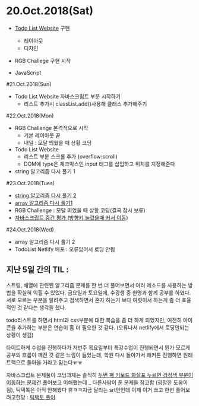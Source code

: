 # 20.Oct.2018(Sat)

* [Todo List Website](https://github.com/victoryjkkim92/Todo-List-Website) 구현
	- 레이아웃
	- 디자인 
	
* RGB Challege 구현 시작
* JavaScript 

#21.Oct.2018(Sun)

* Todo List Website 자바스크립트 부분 시작하기
	- 리스트 추가시 classList.add()사용해 클래스 추가해주기

#22.Oct.2018(Mon)

* RGB Challenge 본격적으로 시작
	+ 기본 레이아웃 끝
	+ 내일 : 모달 띄웠을 때 상황 코딩
* Todo List Website 
	 + 리스트 부분 스크롤 추가 (overflow:scroll)
	 + DOM에 type은 체크박스인  input 태그를 삽입하고 위치를 지정해준다 
* string 알고리즘 다시 풀기 1

#23.Oct.2018(Tues)

* [string 알고리즘 다시 풀기 2](https://repl.it/@victoryjkkim92/string-algorithm)
* [array 알고리즘 다시 풀기1](https://repl.it/@victoryjkkim92/3-array-dasi-pulgi)
* RGB Challenge : 모달 띄었을 때 상황 코딩(결국 잠시 보류)
* [자바스크립트 중간 평가 (방향키 눌렀을때 커서 이동)](https://codepen.io/victoryjkkim92/pen/dgmRgq)

#24.Oct.2018(Wed)

* array 알고리즘 다시 풀기 2
* TodoList Netlify 배포  :  오류있어서 로딩 안됨


## 지난 5일 간의 TIL : 

스트링, 배열에 관련된 알고리즘 문제를 한 번 더 풀어보면서 여러 메소드를 사용하는 방법을 확실히 익힐 수 있었다. 금요일과 토요일에, 수강생 중 한명과 함께 공부를 하였다. 서로 모르는 부분을 알려주고 검색하면서 혼자 하는거 보다 여럿이서 하는게 좀 더 효율적인 것 같다는 생각을 했다. 

todo리스트를 하면서 html과 css부분에 대한 복습을 좀 더 하게 되었지만, 여전히 아이콘을 추가하는 부분은 연습이 좀 더 필요한 것 같다. (오류나서 netlify에서 로딩안되는 상황이 생김) 

타이트하게 수업을 진행하다가 저번주 목요일부터 특강수업이 진행되면서 뭔가 모르게 공부의 흐름이 깨진 것 같은 느낌이 들었는데, 학원 다시 돌아가서 해커톤 진행하면 원래 트랙으로 돌아올 거라고 믿는다ㅠㅠ

자바스크립트 문제풀이 코딩과제는
솔직히 [두번 째 키보드 화살표 누르면 검정색 부분이 이동하는 문제](https://codepen.io/victoryjkkim92/pen/dgmRgq)건 풀어보고 이해했는데 _ 다른사람이 푼 문제들 참고함 (굉장한 도움이 됨), 
틱택톡은 아직 안해봤다 휴ㅋㅋ지금 달리는 srt안인데 이제 이거 쓰고 한번 풀어보려고한당 : [틱택토 풀이](https://codepen.io/victoryjkkim92/pen/WaaPQe)



